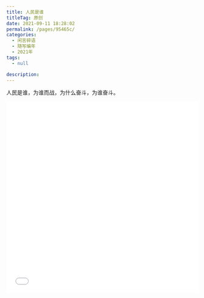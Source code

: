 ```yaml
---
title: 人民是谁
titleTag: 原创
date: 2021-09-11 18:28:02
permalink: /pages/95465c/
categories: 
  - 闲言碎语
  - 随写编年
  - 2021年
tags: 
  - null

description: 
---
```


人民是谁，为谁而战，为什么奋斗，为谁奋斗。

<iframe src="//player.bilibili.com/player.html?aid=420485508&bvid=BV1d341117qL&cid=405908326&page=1" scrolling="no" border="0" style="border:0;width:100%;height:auto;min-height:500px;"  frameborder="no" framespacing="0" allowfullscreen="true"> </iframe>
